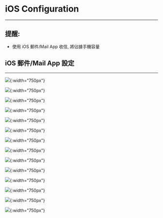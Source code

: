 # iOS Configuration
---

## 提醒:
- 使用 iOS 郵件/Mail App 收信, 將佔據手機容量

## iOS 郵件/Mail App 設定
---

![](https://in.ncu.edu.tw/center31/ios_config/ios_01.jpg){:width="750px"}

![](https://in.ncu.edu.tw/center31/ios_config/ios_02.jpg){:width="750px"}

![](https://in.ncu.edu.tw/center31/ios_config/ios_03.jpg){:width="750px"}

![](https://in.ncu.edu.tw/center31/ios_config/ios_04.jpg){:width="750px"}

![](https://in.ncu.edu.tw/center31/ios_config/ios_05.jpg){:width="750px"}

![](https://in.ncu.edu.tw/center31/ios_config/ios_06.jpg){:width="750px"}

![](https://in.ncu.edu.tw/center31/ios_config/ios_07.jpg){:width="750px"}

![](https://in.ncu.edu.tw/center31/ios_config/ios_08.jpg){:width="750px"}

![](https://in.ncu.edu.tw/center31/ios_config/ios_09.jpg){:width="750px"}

![](https://in.ncu.edu.tw/center31/ios_config/ios_10.jpg){:width="750px"}

![](https://in.ncu.edu.tw/center31/ios_config/ios_11.jpg){:width="750px"}

![](https://in.ncu.edu.tw/center31/ios_config/ios_12.jpg){:width="750px"}

![](https://in.ncu.edu.tw/center31/ios_config/ios_13.jpg){:width="750px"}

![](https://in.ncu.edu.tw/center31/ios_config/ios_14.jpg){:width="750px"}